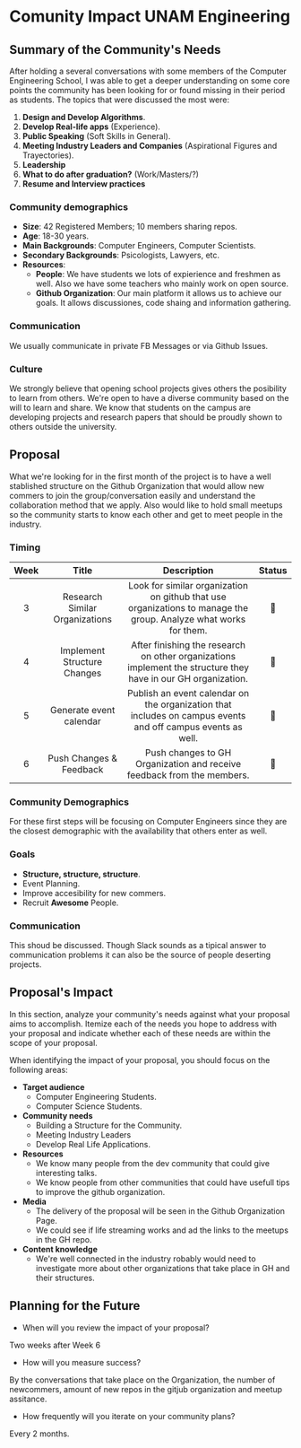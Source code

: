 # Comunity Impact UNAM Engineering

## Summary of the Community's Needs

After holding a several conversations with some members of the Computer
Engineering School, I was able to get a deeper understanding on some core
points the community has been looking for or found missing in their period
as students. The topics that were discussed the most were: 
  1. **Design and Develop Algorithms**.
  2. **Develop Real-life apps** (Experience).
  3. **Public Speaking** (Soft Skills in General).
  4. **Meeting Industry Leaders and Companies** (Aspirational Figures and Trayectories).
  5. **Leadership**
  6. **What to do after graduation?** (Work/Masters/?)
  7. **Resume and Interview practices**


### Community demographics
  - **Size**: 42 Registered Members; 10 members sharing repos.
  - **Age**: 18-30 years.
  - **Main Backgrounds**: Computer Engineers, Computer Scientists.
  - **Secondary Backgrounds**: Psicologists, Lawyers, etc.
  - **Resources**:
    - **People**: We have students we lots of expierience and freshmen as well.
    Also we have some teachers who mainly work on open source.
    - **Github Organization**: Our main platform it allows us to achieve our
    goals. It allows discussiones, code shaing and information gathering.

### Communication
We usually communicate in private FB Messages or via Github Issues.

### Culture
We strongly believe that opening school projects gives others the posibility to
learn from others. We're open to have a diverse community based on the will to learn
and share. We know that students on the campus are developing projects and research 
papers that should be proudly shown to others outside the university.


## Proposal
What we're looking for in the first month of the project is to have a well
stablished structure on the Github Organization that would allow new commers
to join the group/conversation easily and understand the collaboration method
that we apply. Also would like to hold small meetups so the community starts
to know each other and get to meet people in the industry.


### Timing
| Week |              Title              |                                                    Description                                                    |           Status            |
|:----:|:-------------------------------:|:-----------------------------------------------------------------------------------------------------------------:|:---------------------------:|
|   3  | Research Similar  Organizations | Look for similar organization on github that use organizations to  manage the group. Analyze what works for them. |    :white_square_button:    |
|   4  | Implement Structure Changes     | After finishing the research on other organizations implement the structure they have in our GH organization.     |    :white_square_button:    |
|   5  | Generate event calendar        | Publish an event calendar on the organization that includes on campus events and off campus events as well.        |    :white_square_button:    |
|   6  | Push Changes & Feedback         | Push changes to GH Organization and receive feedback from  the members.                                           |    :white_square_button:    |

### Community Demographics
For these first steps will be focusing on Computer Engineers since they are
the closest demographic with the availability that others enter as well.

### Goals
  - **Structure, structure, structure**.
  - Event Planning.
  - Improve accesibility for new commers.
  - Recruit **Awesome** People.

### Communication
This shoud be discussed. Though Slack sounds as a tipical answer to communication
problems it can also be the source of people deserting projects.


## Proposal's Impact

In this section, analyze your community's needs against what your proposal aims to accomplish.
Itemize each of the needs you hope to address with your proposal and indicate whether each of these needs are within the scope of your proposal.

When identifying the impact of your proposal, you should focus on the following areas:
- **Target audience**
  - Computer Engineering Students.
  - Computer Science Students.
- **Community needs**
  - Building a Structure for the Community.
  - Meeting Industry Leaders
  - Develop Real Life Applications.
- **Resources**
  - We know many people from the dev community that could give
  interesting talks.
  - We know people from other communities that could have usefull tips to 
  improve the github organization.
- **Media**
  - The delivery of the proposal will be seen in the Github Organization Page.
  - We could see if life streaming works and ad the links to the meetups in the
  GH repo.
- **Content knowledge**
  - We're well connected in the industry robably would need to investigate more about
  other organizations that take place in GH and their structures.

## Planning for the Future

- When will you review the impact of your proposal?

Two weeks after Week 6

- How will you measure success?

By the conversations that take place on the Organization, the number of newcommers, amount of new 
repos in the gitjub organization and meetup assitance.

- How frequently will you iterate on your community plans?

Every 2 months.
